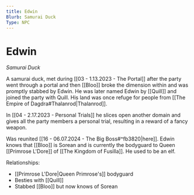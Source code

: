 ```yaml
---
title: Edwin
Blurb: Samurai Duck
Type: NPC
---
```

# Edwin
*Samurai Duck*

A samurai duck, met during [[03 - 1.13.2023 - The Portal]] after the party went through a portal and then [[Bloo]] broke the dimension within and was promptly stabbed by Edwin. He was later named Edwin by [[Quill]] and joined the party with Quill. His land was once refuge for people from [[The Empire of Dagdra#Thalanrod|Thalanrod]].

In [[04 - 2.17.2023 - Personal Trials]] he slices open another domain and gives all the party members a personal trial, resulting in a reward of a fancy weapon. 

Was reunited [[16 - 06.07.2024 - The Big Boss#^fb3820|here]]. Edwin knows that [[Bloo]] is Sorean and is currently the bodyguard to Queen [[Primrose L'Dore]] of [[The Kingdom of Fusilla]]. He used to be an elf. 

Relationships: 
- [[Primrose L'Dore|Queen Primrose's]] bodyguard
- Besties with [[Quill]]
- Stabbed [[Bloo]] but now knows of Sorean